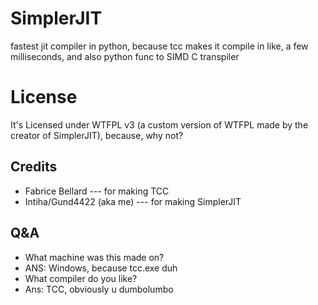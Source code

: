 # SimplerJIT
fastest jit compiler in python, because tcc makes it compile in like, a few milliseconds, and also python func to SIMD C transpiler
# License
It's Licensed under WTFPL v3 (a custom version of WTFPL made by the creator of SimplerJIT), because, why not?
## Credits
- Fabrice Bellard --- for making TCC
- Intiha/Gund4422 (aka me) --- for making SimplerJIT
## Q&A
- What machine was this made on?
- ANS: Windows, because tcc.exe duh
- What compiler do you like?
- Ans: TCC, obviously u dumbolumbo
